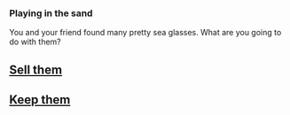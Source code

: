 ### Playing in the sand
You and your friend found many pretty sea glasses. What are you going to do with them?

## [Sell them](won.md)
## [Keep them](lost.md)
